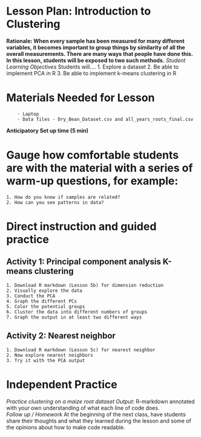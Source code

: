 # Lesson Plan: Introduction to Clustering
**Rationale: When every sample has been measured for many different variables, it becomes important to group things by similarity of all the overall measurements. 
There are many ways that people have done this. In this lesson, students will be exposed to two such methods.** 
*Student Learning Objectives* 
Students will…. 
    1. Explore a dataset
    2. Be able to implement PCA in R
    3. Be able to implement k-means clustering in R
# Materials Needed for Lesson
        ◦ Laptop
        ◦ Data files - Dry_Bean_Dataset.csv and all_years_roots_final.csv
**Anticipatory Set up time (5 min)**
# Gauge how comfortable students are with the material with a series of warm-up questions, for example:
    1. How do you know if samples are related?
    2. How can you see patterns in data?
# Direct instruction and guided practice
## Activity 1: Principal component analysis K-means clustering
    1. Download R markdown (Lesson 5b) for dimension reduction
    2. Visually explore the data
    3. Conduct the PCA
    4. Graph the different PCs
    5. Color the potential groups 
    6. Cluster the data into different numbers of groups
    7. Graph the output in at least two different ways

## Activity 2: Nearest neighbor
    1. Download R markdown (Lesson 5c) for nearest neighbor
    2. Now explore nearest neighbors
    3. Try it with the PCA output

# Independent Practice 
*Practice clustering on a maize root dataset* 
*Output:*  R-markdown annotated with your own understanding of what each line of code does.  
*Follow up / Homework*
At the beginning of the next class, have students share their thoughts and what they learned during the lesson and some of the opinions about how to make code readable.  
